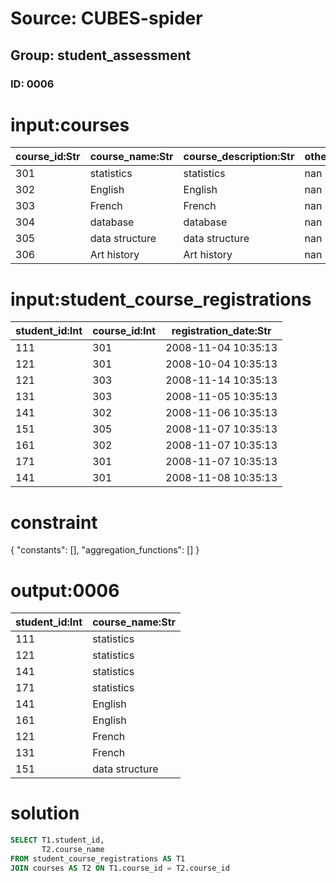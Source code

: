# Source: CUBES-spider
## Group: student_assessment
### ID: 0006

# input:courses

| course_id:Str | course_name:Str | course_description:Str | other_details:Str |
|---|---|---|---|
| 301 | statistics | statistics | nan |
| 302 | English | English | nan |
| 303 | French | French | nan |
| 304 | database | database | nan |
| 305 | data structure | data structure | nan |
| 306 | Art history | Art history | nan |

# input:student_course_registrations

| student_id:Int | course_id:Int | registration_date:Str |
|---|---|---|
| 111 | 301 | 2008-11-04 10:35:13 |
| 121 | 301 | 2008-10-04 10:35:13 |
| 121 | 303 | 2008-11-14 10:35:13 |
| 131 | 303 | 2008-11-05 10:35:13 |
| 141 | 302 | 2008-11-06 10:35:13 |
| 151 | 305 | 2008-11-07 10:35:13 |
| 161 | 302 | 2008-11-07 10:35:13 |
| 171 | 301 | 2008-11-07 10:35:13 |
| 141 | 301 | 2008-11-08 10:35:13 |

# constraint

{
  "constants": [],
  "aggregation_functions": []
}

# output:0006

| student_id:Int | course_name:Str |
|---|---|
| 111 | statistics |
| 121 | statistics |
| 141 | statistics |
| 171 | statistics |
| 141 | English |
| 161 | English |
| 121 | French |
| 131 | French |
| 151 | data structure |

# solution

```sql
SELECT T1.student_id,
       T2.course_name
FROM student_course_registrations AS T1
JOIN courses AS T2 ON T1.course_id = T2.course_id
```
